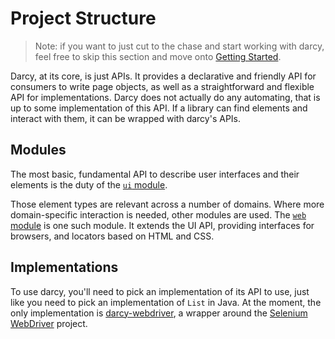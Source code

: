 # Project Structure
> Note: if you want to just cut to the chase and start working with darcy, feel free to skip this section and move onto [Getting Started](../getting_started/README.md).

Darcy, at its core, is just APIs. It provides a declarative and friendly API for consumers to write page objects, as well as a straightforward and flexible API for implementations. Darcy does not actually do any automating, that is up to some implementation of this API. If a library can find elements and interact with them, it can be wrapped with darcy's APIs.

## Modules
The most basic, fundamental API to describe user interfaces and their elements is the duty of the [```ui``` module](https://github.com/darcy-framework/darcy-ui).

Those element types are relevant across a number of domains. Where more domain-specific interaction is needed, other modules are used. The [```web``` module](https://github.com/darcy-framework/darcy-web) is one such module. It extends the UI API, providing interfaces for browsers, and locators based on HTML and CSS.

## Implementations
To use darcy, you'll need to pick an implementation of its API to use, just like you need to pick an implementation of ```List``` in Java. At the moment, the only implementation is [darcy-webdriver](https://github.com/darcy-framework/darcy-webdriver), a wrapper around the [Selenium WebDriver](http://docs.seleniumhq.org) project.
